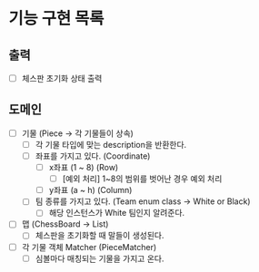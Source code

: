 # 기능 구현 목록

## 출력
- [ ] 체스판 초기화 상태 출력


## 도메인
- [ ] 기물 (Piece -> 각 기물들이 상속)
  - [ ] 각 기물 타입에 맞는 description을 반환한다.
  - [ ] 좌표를 가지고 있다. (Coordinate)
    - [ ] x좌표 (1 ~ 8) (Row)
      - [ ] [예외 처리] 1~8의 범위를 벗어난 경우 예외 처리
    - [ ] y좌표 (a ~ h) (Column)
  - [ ] 팀 종류를 가지고 있다. (Team enum class -> White or Black)
    - [ ] 해당 인스턴스가 White 팀인지 알려준다.
- [ ] 맵 (ChessBoard -> List<Piece>)
  - [ ] 체스판을 초기화할 때 말들이 생성된다.
- [ ] 각 기물 객체 Matcher (PieceMatcher)
  - [ ] 심볼마다 매칭되는 기물을 가지고 온다.